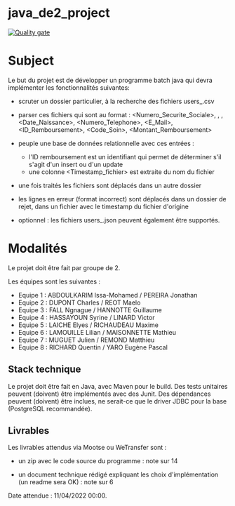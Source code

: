 # java_de2_project
[![Quality gate](https://sonarcloud.io/api/project_badges/quality_gate?project=Victor-Linard_java_cpam_project)](https://sonarcloud.io/summary/new_code?id=Victor-Linard_java_cpam_project)
# Subject

Le but du projet est de développer un programme batch java qui devra implémenter les fonctionnalités suivantes:

- scruter un dossier particulier, à la recherche des fichiers users_<YYYYMMDDHHmmSS>.csv

- parser ces fichiers qui sont au format :
<Numero_Securite_Sociale>, <Nom>, <Prenom>, <Date_Naissance>, <Numero_Telephone>, <E_Mail>, <ID_Remboursement>, <Code_Soin>, <Montant_Remboursement>

- peuple une base de données relationnelle avec ces entrées : 
  - l'ID remboursement est un identifiant qui permet de déterminer s'il s'agit d'un insert ou d'un update
  - une colonne <Timestamp_fichier> est extraite du nom du fichier

- une fois traités les fichiers sont déplacés dans un autre dossier

- les lignes en erreur (format incorrect) sont déplacés dans un dossier de rejet, dans un fichier avec le timestamp du fichier d'origine  

- optionnel : les fichiers users_<YYYYMMDDHHmmSS>.json peuvent également être supportés.

# Modalités

Le projet doit être fait par groupe de 2.

Les équipes sont les suivantes : 

- Equipe 1 : ABDOULKARIM	Issa-Mohamed / PEREIRA	Jonathan
- Equipe 2 : DUPONT	Charles / REOT	Maelo
- Equipe 3 : FALL	Ngnague / HANNOTTE	Guillaume
- Equipe 4 : HASSAYOUN	Syrine / LINARD	Victor	
- Equipe 5 : LAICHE	Elyes / RICHAUDEAU	Maxime
- Equipe 6 : LAMOUILLE	Lilian / MAISONNETTE	Mathieu	
- Equipe 7 : MUGUET	Julien / REMOND	Matthieu	
- Equipe 8 : RICHARD	Quentin / YARO	Eugène Pascal

## Stack technique

Le projet doit être fait en Java, avec Maven pour le build.
Des tests unitaires peuvent (doivent) être implémentés avec des Junit.
Des dépendances peuvent (doivent) être inclues, ne serait-ce que le driver JDBC pour la base (PostgreSQL recommandée).


## Livrables

Les livrables attendus via Mootse ou WeTransfer sont : 

- un zip avec le code source du programme : note sur 14

- un document technique rédigé expliquant les choix d'implémentation (un readme sera OK) : note sur 6

Date attendue : 11/04/2022 00:00.
